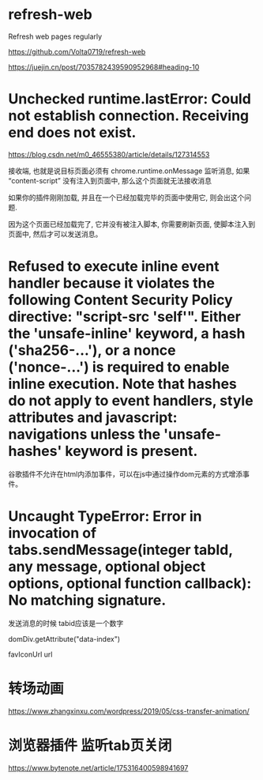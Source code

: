 <!--
 * @Author: fanjf
 * @Date: 2023-07-20 10:43:02
 * @LastEditTime: 2023-07-24 10:57:02
 * @LastEditors: fanjf
 * @FilePath: \refresh-web\README.md
 * @Description: 🎉🎉🎉
-->
# refresh-web
Refresh web pages regularly

https://github.com/Volta0719/refresh-web

<meta http-equiv="refresh" content="5">

https://juejin.cn/post/7035782439590952968#heading-10

# Unchecked runtime.lastError: Could not establish connection. Receiving end does not exist.
https://blog.csdn.net/m0_46555380/article/details/127314553

接收端, 也就是说目标页面必须有 chrome.runtime.onMessage 监听消息, 如果 “content-script” 没有注入到页面中, 那么这个页面就无法接收消息

如果你的插件刚刚加载, 并且在一个已经加载完毕的页面中使用它, 则会出这个问题.

因为这个页面已经加载完了, 它并没有被注入脚本, 你需要刷新页面, 使脚本注入到页面中, 然后才可以发送消息。

# Refused to execute inline event handler because it violates the following Content Security Policy directive: "script-src 'self'". Either the 'unsafe-inline' keyword, a hash ('sha256-...'), or a nonce ('nonce-...') is required to enable inline execution. Note that hashes do not apply to event handlers, style attributes and javascript: navigations unless the 'unsafe-hashes' keyword is present.
谷歌插件不允许在html内添加事件，可以在js中通过操作dom元素的方式增添事件。

# Uncaught TypeError: Error in invocation of tabs.sendMessage(integer tabId, any message, optional object options, optional function callback): No matching signature.
发送消息的时候 tabid应该是一个数字

domDiv.getAttribute("data-index")

favIconUrl
url

# 转场动画

https://www.zhangxinxu.com/wordpress/2019/05/css-transfer-animation/

# 浏览器插件 监听tab页关闭

https://www.bytenote.net/article/175316400598941697
